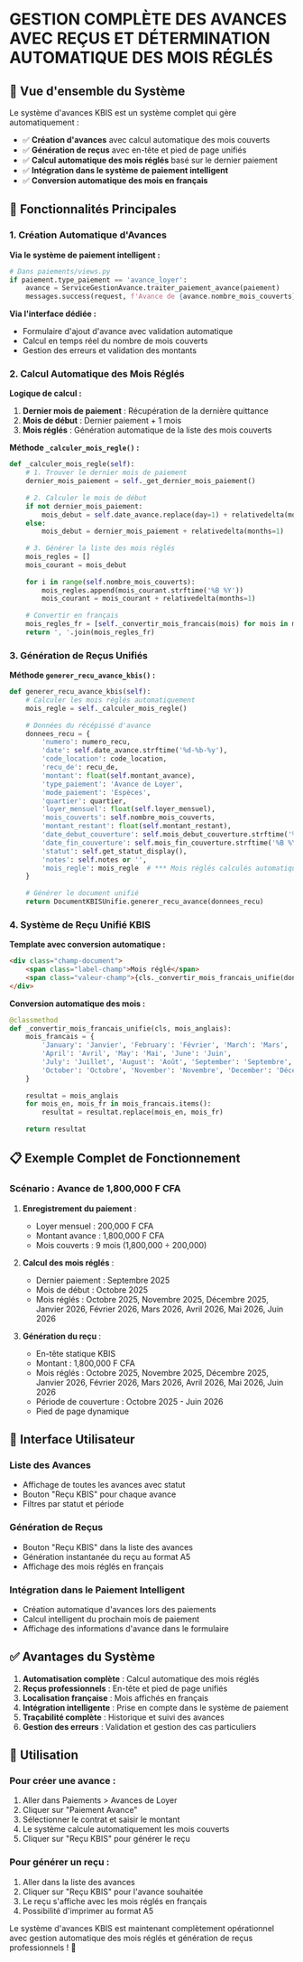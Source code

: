 # GESTION COMPLÈTE DES AVANCES AVEC REÇUS ET DÉTERMINATION AUTOMATIQUE DES MOIS RÉGLÉS

## 🎯 Vue d'ensemble du Système

Le système d'avances KBIS est un système complet qui gère automatiquement :
- ✅ **Création d'avances** avec calcul automatique des mois couverts
- ✅ **Génération de reçus** avec en-tête et pied de page unifiés
- ✅ **Calcul automatique des mois réglés** basé sur le dernier paiement
- ✅ **Intégration dans le système de paiement intelligent**
- ✅ **Conversion automatique des mois en français**

## 🔧 Fonctionnalités Principales

### 1. **Création Automatique d'Avances**

**Via le système de paiement intelligent :**
```python
# Dans paiements/views.py
if paiement.type_paiement == 'avance_loyer':
    avance = ServiceGestionAvance.traiter_paiement_avance(paiement)
    messages.success(request, f'Avance de {avance.nombre_mois_couverts} mois créée automatiquement.')
```

**Via l'interface dédiée :**
- Formulaire d'ajout d'avance avec validation automatique
- Calcul en temps réel du nombre de mois couverts
- Gestion des erreurs et validation des montants

### 2. **Calcul Automatique des Mois Réglés**

**Logique de calcul :**
1. **Dernier mois de paiement** : Récupération de la dernière quittance
2. **Mois de début** : Dernier paiement + 1 mois
3. **Mois réglés** : Génération automatique de la liste des mois couverts

**Méthode `_calculer_mois_regle()` :**
```python
def _calculer_mois_regle(self):
    # 1. Trouver le dernier mois de paiement
    dernier_mois_paiement = self._get_dernier_mois_paiement()
    
    # 2. Calculer le mois de début
    if not dernier_mois_paiement:
        mois_debut = self.date_avance.replace(day=1) + relativedelta(months=1)
    else:
        mois_debut = dernier_mois_paiement + relativedelta(months=1)
    
    # 3. Générer la liste des mois réglés
    mois_regles = []
    mois_courant = mois_debut
    
    for i in range(self.nombre_mois_couverts):
        mois_regles.append(mois_courant.strftime('%B %Y'))
        mois_courant = mois_courant + relativedelta(months=1)
    
    # Convertir en français
    mois_regles_fr = [self._convertir_mois_francais(mois) for mois in mois_regles]
    return ', '.join(mois_regles_fr)
```

### 3. **Génération de Reçus Unifiés**

**Méthode `generer_recu_avance_kbis()` :**
```python
def generer_recu_avance_kbis(self):
    # Calculer les mois réglés automatiquement
    mois_regle = self._calculer_mois_regle()
    
    # Données du récépissé d'avance
    donnees_recu = {
        'numero': numero_recu,
        'date': self.date_avance.strftime('%d-%b-%y'),
        'code_location': code_location,
        'recu_de': recu_de,
        'montant': float(self.montant_avance),
        'type_paiement': 'Avance de Loyer',
        'mode_paiement': 'Espèces',
        'quartier': quartier,
        'loyer_mensuel': float(self.loyer_mensuel),
        'mois_couverts': self.nombre_mois_couverts,
        'montant_restant': float(self.montant_restant),
        'date_debut_couverture': self.mois_debut_couverture.strftime('%B %Y'),
        'date_fin_couverture': self.mois_fin_couverture.strftime('%B %Y'),
        'statut': self.get_statut_display(),
        'notes': self.notes or '',
        'mois_regle': mois_regle  # *** Mois réglés calculés automatiquement ***
    }
    
    # Générer le document unifié
    return DocumentKBISUnifie.generer_recu_avance(donnees_recu)
```

### 4. **Système de Reçu Unifié KBIS**

**Template avec conversion automatique :**
```html
<div class="champ-document">
    <span class="label-champ">Mois réglé</span>
    <span class="valeur-champ">{cls._convertir_mois_francais_unifie(donnees.get('mois_regle', ''))}</span>
</div>
```

**Conversion automatique des mois :**
```python
@classmethod
def _convertir_mois_francais_unifie(cls, mois_anglais):
    mois_francais = {
        'January': 'Janvier', 'February': 'Février', 'March': 'Mars',
        'April': 'Avril', 'May': 'Mai', 'June': 'Juin',
        'July': 'Juillet', 'August': 'Août', 'September': 'Septembre',
        'October': 'Octobre', 'November': 'Novembre', 'December': 'Décembre'
    }
    
    resultat = mois_anglais
    for mois_en, mois_fr in mois_francais.items():
        resultat = resultat.replace(mois_en, mois_fr)
    
    return resultat
```

## 📋 Exemple Complet de Fonctionnement

### **Scénario : Avance de 1,800,000 F CFA**

1. **Enregistrement du paiement** :
   - Loyer mensuel : 200,000 F CFA
   - Montant avance : 1,800,000 F CFA
   - Mois couverts : 9 mois (1,800,000 ÷ 200,000)

2. **Calcul des mois réglés** :
   - Dernier paiement : Septembre 2025
   - Mois de début : Octobre 2025
   - Mois réglés : Octobre 2025, Novembre 2025, Décembre 2025, Janvier 2026, Février 2026, Mars 2026, Avril 2026, Mai 2026, Juin 2026

3. **Génération du reçu** :
   - En-tête statique KBIS
   - Montant : 1,800,000 F CFA
   - Mois réglés : Octobre 2025, Novembre 2025, Décembre 2025, Janvier 2026, Février 2026, Mars 2026, Avril 2026, Mai 2026, Juin 2026
   - Période de couverture : Octobre 2025 - Juin 2026
   - Pied de page dynamique

## 🎯 Interface Utilisateur

### **Liste des Avances**
- Affichage de toutes les avances avec statut
- Bouton "Reçu KBIS" pour chaque avance
- Filtres par statut et période

### **Génération de Reçus**
- Bouton "Reçu KBIS" dans la liste des avances
- Génération instantanée du reçu au format A5
- Affichage des mois réglés en français

### **Intégration dans le Paiement Intelligent**
- Création automatique d'avances lors des paiements
- Calcul intelligent du prochain mois de paiement
- Affichage des informations d'avance dans le formulaire

## ✅ Avantages du Système

1. **Automatisation complète** : Calcul automatique des mois réglés
2. **Reçus professionnels** : En-tête et pied de page unifiés
3. **Localisation française** : Mois affichés en français
4. **Intégration intelligente** : Prise en compte dans le système de paiement
5. **Traçabilité complète** : Historique et suivi des avances
6. **Gestion des erreurs** : Validation et gestion des cas particuliers

## 🚀 Utilisation

### **Pour créer une avance :**
1. Aller dans Paiements > Avances de Loyer
2. Cliquer sur "Paiement Avance"
3. Sélectionner le contrat et saisir le montant
4. Le système calcule automatiquement les mois couverts
5. Cliquer sur "Reçu KBIS" pour générer le reçu

### **Pour générer un reçu :**
1. Aller dans la liste des avances
2. Cliquer sur "Reçu KBIS" pour l'avance souhaitée
3. Le reçu s'affiche avec les mois réglés en français
4. Possibilité d'imprimer au format A5

Le système d'avances KBIS est maintenant complètement opérationnel avec gestion automatique des mois réglés et génération de reçus professionnels ! 🎉
